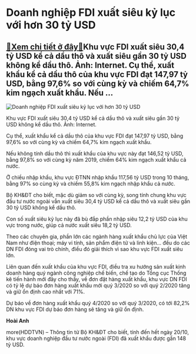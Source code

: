 Doanh nghiệp FDI xuất siêu kỷ lục với hơn 30 tỷ USD
===================================================

[:gift:Xem chi tiết ở đây:gift:](https://hddtvn.com/doanh-nghiep-fdi-xuat-sieu-ky-luc-voi-hon-30-ty-usd/)Khu vực FDI xuất siêu 30,4 tỷ USD kể cả dầu thô và xuất siêu gần 30 tỷ USD không kể dầu thô. Ảnh: Internet. Cụ thể, xuất khẩu kể cả dầu thô của khu vực FDI đạt 147,97 tỷ USD, bằng 97,6% so với cùng kỳ và chiếm 64,7% kim ngạch xuất khẩu. Nếu …
--------------------------------------------------------------------------------------------------------------------------------------------------------------------------------------------------------------------------------------------------





![Doanh nghiệp FDI xuất siêu kỷ lục với hơn 30 tỷ USD](https://hddtvn.com/wp-content/uploads/2021/01/0221_von-fdi-1545377541460863666241-crop-1545377546348761602787.jpg "Doanh nghiệp FDI xuất siêu kỷ lục với hơn 30 tỷ USD")


Khu vực FDI xuất siêu 30,4 tỷ USD kể cả dầu thô và xuất siêu gần 30 tỷ USD không kể dầu thô. Ảnh: Internet.



Cụ thể, xuất khẩu kể cả dầu thô của khu vực FDI đạt 147,97 tỷ USD, bằng 97,6% so với cùng kỳ và chiếm 64,7% kim ngạch xuất khẩu.


Nếu không tính dầu thô thì xuất khẩu của khu vực này đạt 146,52 tỷ USD, bằng 97,8% so với cùng kỳ năm 2019, chiếm 64% kim ngạch xuất khẩu cả nước.


Ở chiều nhập khẩu, khu vực ĐTNN nhập khẩu 117,56 tỷ USD trong 10 tháng, bằng 97% so cùng kỳ và chiếm 55,8% kim ngạch nhập khẩu cả nước.


Bộ KH&ĐT cho biết, mặc dù giảm so với cùng kỳ, song tính chung khu vực đầu tư nước ngoài vẫn xuất siêu 30,4 tỷ USD kể cả dầu thô và xuất siêu gần 30 tỷ USD không kể dầu thô.


Con số xuất siêu kỷ lục này đã bù đắp phần nhập siêu 12,2 tỷ USD của khu vực trong nước, giúp cả nước xuất siêu 18,2 tỷ USD.


Theo các chuyên gia, phần lớn các ngành hàng xuất khẩu chủ lực của Việt Nam như điện thoại; máy vi tính, sản phẩm điện tử và linh kiện… đều do các DN FDI đóng vai trò chính, điều đó giải thích vì sao khu vực FDI xuất siêu lớn.


Liên quan đến xuất khẩu của khu vực FDI, điều tra xu hướng sản xuất kinh doanh hàng quý ngành công nghiệp chế biến, chế tạo do Tổng cục Thống kê tiến hành mới đây cho thấy, về đơn đặt hàng xuất khẩu, khu vực DN FDI có tỷ lệ dự báo đơn hàng xuất khẩu mới quý 3/2020 so với quý 2/2020 tăng và giữ ổn định cao nhất với 71%.


Dự báo về đơn hàng xuất khẩu quý 4/2020 so với quý 3/2020, có tới 82,2% DN khu vực FDI dự báo đơn hàng sẽ tăng và giữ ổn định.




**Hoài Anh**



more(HDDTVN) – Thông tin từ Bộ KH&ĐT cho biết, tính đến hết ngày 20/10, khu vực doanh nghiệp đầu tư nước ngoài (FDI) đã xuất khẩu được gần 148 tỷ USD.

